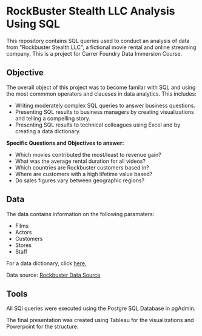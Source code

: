 # RockBuster Stealth LLC Analysis Using SQL
This repository contains SQL queries used to conduct an analysis of data from "Rockbuster Stealth LLC", a fictional movie rental and online streaming company. This is a project for Carrer Foundry Data Immersion Course. 

## **Objective**
The overall object of this project was to become familar with SQL and using the most commmon operators and claueses in data analytics.  This includes: 
- Writing moderately complex SQL queries to answer business questions.
- Presenting SQL results to business managers by creating visualizations and telling a compelling story.
- Presenting SQL results to  technical colleagues using Excel and by creating a data dictionary.

**Specific Questions and Objectives to answer:**
- Which movies contributed the most/least to revenue gain?
- What was the average rental duration for all videos?
- Which countries are Rockbuster customers based in?
- Where are customers with a high lifetime value based?
- Do sales figures vary between geographic regions?


## **Data**
The data contains information on the following paramaters:
- Films
- Actors
- Customers
- Stores
- Staff


For a data dictionary, click [here.](https://github.com/Bennett-David/Rockbuster-Stealth-LLC-Analysis/blob/920df6652b13b4812cbe27984d6e5de4c4f355ae/Rockbuster%20Data%20Dictionary.pdf) 

Data source: [Rockbuster Data Source](http://www.postgresqltutorial.com/wp-content/uploads/2019/05/dvdrental.zip) 


## **Tools**
All SQl queries were executed using the Postgre SQL Database in pgAdmin.

The final presentation was created using Tableau for the visualizations and Powerpoint for the structure. 
